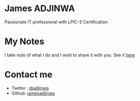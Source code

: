 # James ADJINWA

Passionate IT professional with LPIC-3 Certification

# My Notes

I take note of what I do and I wish to share it with you. See it [here](notes/index)

# Contact me

- Twitter : [@adjinwa](https://twitter.com/adjinwa)
- Github: [jamesadjinwa](https://github.com/jamesadjinwa)
